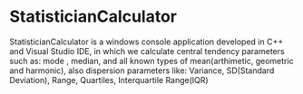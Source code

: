 # StatisticianCalculator
StatisticianCalculator is a windows console application developed in C++ and Visual Studio IDE, in which we calculate central tendency parameters such as: mode , median, and all known types of mean(arthimetic, geometric and harmonic), also dispersion parameters like: Variance, SD(Standard Deviation), Range, Quartiles, Interquartile Range(IQR)
